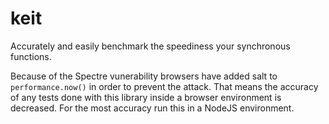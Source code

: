 # keit

Accurately and easily benchmark the speediness your synchronous functions.

Because of the Spectre vunerability browsers have added salt to `performance.now()` in order to prevent the attack.
That means the accuracy of any tests done with this library inside a browser environment is decreased.
For the most accuracy run this in a NodeJS environment.
